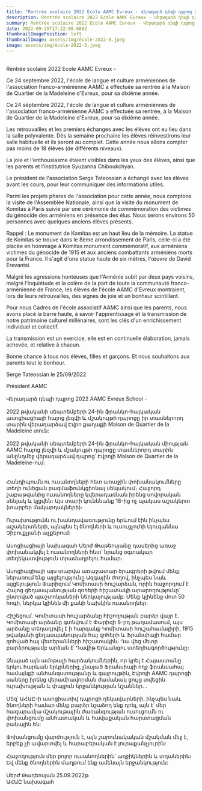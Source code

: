 ```yaml
---
title: "Rentrée scolaire 2022 Ecole AAMC Evreux - Վերադարձ դեպի դպրոց 2022 AAMC "
description: Rentrée scolaire 2022 Ecole AAMC Evreux - Վերադարձ դեպի դպրոց 2022 AAMC
summary: Rentrée scolaire 2022 Ecole AAMC Evreux - Վերադարձ դեպի դպրոց 2022 AAMC
date: 2022-09-25T17:22:08.688Z
thumbnailImagePosition: left
thumbnailImage: assets/img/école-2022-8.jpeg
image: assets/img/école-2022-3.jpeg
---
```

\
Rentrée scolaire 2022 Ecole AAMC Evreux -



Ce 24 septembre 2022, l'école de langue et culture arméniennes de l'association franco-arménienne AAMC a effectuée sa rentrée à la Maison de Quartier de la Madeleine d'Evreux, pour sa dixième année.



Ce 24 séptembre 2022, l'école de langue et culture arméniennes de l'association franco-arménienne AAMC a effectuée sa rentrée, à la Maison de Quartier de la Madeleine d'Evreux, pour sa dixième année.





Les retrouvailles et les premiers échanges avec les élèves ont eu lieu dans la salle polyvalente. Dès la semaine prochaine les élèves réinvestirons leur salle habituelle et ils seront au complet. Cette année nous allons compter pas moins de 18 élèves (de différents niveaux).



La joie et l'enthousiasme étaient visibles dans les yeux des élèves, ainsi que les parents et l'institutrice Syuzanna Chiboukchyan.



Le président de l'association Serge Tateossian a échangé avec les élèves avant les cours, pour leur communiquer des informations utiles.



Parmi les projets phares de l'association pour cette année, nous comptons la visite de l'Assemblée Nationale, ainsi que la visite du monument de Komitas à Paris suivie par une cérémonie de commémoration des victimes du génocide des arméniens en présence des élus. Nous serons environs 50 personnes avec quelques anciens élèves présents.



Rappel : Le monument de Komitas est un haut lieu de la mémoire. La statue de Komitas se trouve dans le 8ème arrondissement de Paris, celle-ci a été placée en hommage à Komitas monument commémoratif, aux arméniens victimes du génocide de 1915 et aux anciens combattants arméniens morts pour la France. Il s'agit d'une statue haute de six mètres, l'œuvre de David Erevantsi.



Malgré les agressions honteuses que l'Arménie subit par deux pays voisins, malgré l'inquiétude et la colère de la part de toute la communauté franco-arménienne de France, les élèves de l'école AAMC d'Evreux montraient, lors de leurs retrouvailles, des signes de joie et un bonheur scintillant.



Pour nous Cadres de l'école associatif AAMC ainsi que les parents, nous avons placé la barre haute, à savoir l'apprentissage et la transmission de notre patrimoine culturel millénaires, sont les clés d'un enrichissement individuel et collectif.



La transmission est un exercice, elle est en continuelle élaboration, jamais achevée, et relative à chacun.



Bonne chance à tous nos élèves, filles et garçons. Et nous souhaitons aux parents tout le bonheur.



Serge Tateossian le 25/09/2022

Président AAMC\
\
Վերադարձ դեպի դպրոց 2022 AAMC Evreux School -\
\
2022 թվականի սեպտեմբերի 24-ին ֆրանկո-հայկական ասոցիացիայի հայոց լեզվի և մշակույթի դպրոցը իր տասներորդ տարին վերադարձավ Էվրո քաղաքի Maison de Quartier de la Madeleine տուն:\
\
2022 թվականի սեպտեմբերի 24-ին ֆրանկո-հայկական միության AAMC հայոց լեզվի և մշակույթի դպրոցը տասներորդ տարին անընդմեջ վերադարձավ դպրոց՝ Էվրոյի Maison de Quartier de la Madeleine-ում:\
\
\
Հանդիպումն ու ուսանողների հետ առաջին փոխանակումները տեղի ունեցան բազմաֆունկցիոնալ սենյակում։ Հաջորդ շաբաթվանից ուսանողները կվերադառնան իրենց սովորական սենյակ և կլցվեն։ Այս տարի կունենանք 18-ից ոչ պակաս աշակերտ (տարբեր մակարդակների)։\
\
Ուրախությունն ու խանդավառությունը երևում էին ինչպես աշակերտների, այնպես էլ ծնողների և ուսուցչուհի Սյուզաննա Չիբուքչյանի աչքերում։\
\
Ասոցիացիայի նախագահ Սերժ Թաթեոսյանը դասերից առաջ փոխանակվել է ուսանողների հետ՝ նրանց օգտակար տեղեկատվություն տրամադրելու համար։\
\
Ասոցիացիայի այս տարվա առաջատար ծրագրերի թվում մենք ներառում ենք այցելությունը Ազգային ժողով, ինչպես նաև այցելություն Փարիզում Կոմիտասի հուշարձան, որին հաջորդում է Հայոց ցեղասպանության զոհերի հիշատակի արարողությունը՝ ընտրված պաշտոնյաների ներկայությամբ: Մենք կլինենք մոտ 50 հոգի, ներկա կլինեն մի քանի նախկին ուսանողներ:\
\
Հիշեցում. Կոմիտասի հուշարձանը հիշողության բարձր վայր է. Կոմիտասի արձանը գտնվում է Փարիզի 8-րդ թաղամասում, այս արձանը տեղադրվել է ի հարգանք Կոմիտասի հուշահամալիրի, 1915 թվականի ցեղասպանության հայ զոհերի և Ֆրանսիայի համար զոհված հայ վետերանների հիշատակին։ Դա վեց մետր բարձրությամբ արձան է՝ Դավիթ Երևանցու ստեղծագործությունը։\
\
Չնայած այն ամոթալի հարձակումներին, որ կրել է Հայաստանը երկու հարևան երկրներից, չնայած Ֆրանսիայի ողջ ֆրանսահայ համայնքի անհանգստությանը և զայրույթին, Էվրոյի AAMC դպրոցի սաները իրենց վերամիավորման ժամանակ ցույց տվեցին ուրախության և փայլուն երջանկության նշաններ. .\
\
Մեզ՝ ԱՀԱԸ-ի ասոցիատիվ դպրոցի ղեկավարների, ինչպես նաև ծնողների համար մենք բարձր նշաձող ենք դրել, այն է՝ մեր հազարամյա մշակութային ժառանգության ուսուցումն ու փոխանցումը անհատական ​​և հավաքական հարստացման բանալին են:\
\
Փոխանցումը վարժություն է, այն շարունակական մշակման մեջ է, երբեք չի ավարտվել և հարաբերական է յուրաքանչյուրին:\
\
Հաջողություն մեր բոլոր ուսանողներին՝ աղջիկներին և տղաներին։ Եվ մենք ծնողներին մաղթում ենք ամենայն երջանկություն:\
\
Սերժ Թադեոսյան 25.09.2022թ\
ԱՀԱԸ նախագահ